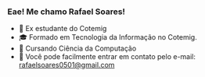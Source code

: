 ### Eae! Me chamo Rafael Soares! 
- 🔭 Ex estudante do Cotemig 
- 🎓 Formado em Tecnologia da Informação no Cotemig. 
- 📖 Cursando Ciência da Computação
- 📧 Você pode facilmente entrar em contato pelo e-mail: [rafaelsoares0501@gmail.com](https://rafaelsoares0501@gmail.com)


<!--
**HarrymanOfi/HarrymanOfi** is a ✨ _special_ ✨ repository because its `README.md` (this file) appears on your GitHub profile.

Here are some ideas to get you started:

- 🔭 I’m currently working on ...
- 🌱 I’m currently learning ...
- 👯 I’m looking to collaborate on ...
- 🤔 I’m looking for help with ...
- 💬 Ask me about ...
- 📫 How to reach me: ...
- 😄 Pronouns: ...
- ⚡ Fun fact: ...
-->
